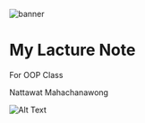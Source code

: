 ![banner](https://wallpapers.com/images/hd/tree-background-e7n2n1q2cshorl07.jpg)
<p align="center">

# My Lacture Note

For OOP Class

Nattawat Mahachanawong

</p>


![Alt Text](https://media.giphy.com/media/vFKqnCdLPNOKc/giphy.gif)

